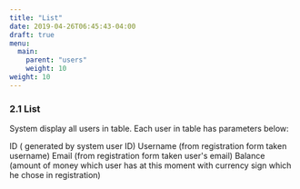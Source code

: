 ```yaml
---
title: "List"
date: 2019-04-26T06:45:43-04:00
draft: true
menu:
  main:
    parent: "users"
    weight: 10
weight: 10
---
```


### 2.1 List

System display all users in table. Each user in table has parameters below:

ID ( generated by system user ID)
Username (from registration form taken username)
Email (from registration form taken user's email)
Balance (amount of money which user has at this moment with currency sign which he chose in registration)
